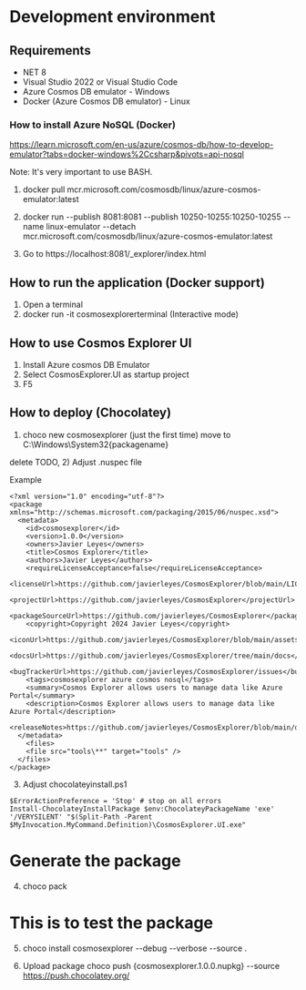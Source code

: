 # Development environment

## Requirements
* NET 8
* Visual Studio 2022 or Visual Studio Code
* Azure Cosmos DB emulator - Windows
* Docker (Azure Cosmos DB emulator) - Linux

### How to install Azure NoSQL (Docker)
https://learn.microsoft.com/en-us/azure/cosmos-db/how-to-develop-emulator?tabs=docker-windows%2Ccsharp&pivots=api-nosql

Note: It's very important to use BASH.

1. docker pull mcr.microsoft.com/cosmosdb/linux/azure-cosmos-emulator:latest

2. docker run
--publish 8081:8081
--publish 10250-10255:10250-10255
--name linux-emulator
--detach
mcr.microsoft.com/cosmosdb/linux/azure-cosmos-emulator:latest

3. Go to https://localhost:8081/_explorer/index.html

## How to run the application (Docker support)

1. Open a terminal
2. docker run -it cosmosexplorerterminal (Interactive mode)

## How to use Cosmos Explorer UI

1. Install Azure cosmos DB Emulator
2. Select CosmosExplorer.UI as startup project
3. F5

## How to deploy (Chocolatey)
1) choco new cosmosexplorer (just the first time)
move to C:\Windows\System32\{packagename}

delete TODO, 
2) Adjust .nuspec file

Example 
```
<?xml version="1.0" encoding="utf-8"?>
<package xmlns="http://schemas.microsoft.com/packaging/2015/06/nuspec.xsd">
  <metadata>
    <id>cosmosexplorer</id>
    <version>1.0.0</version>
    <owners>Javier Leyes</owners>
    <title>Cosmos Explorer</title>
    <authors>Javier Leyes</authors>
    <requireLicenseAcceptance>false</requireLicenseAcceptance>
    <licenseUrl>https://github.com/javierleyes/CosmosExplorer/blob/main/LICENSE</licenseUrl>
    <projectUrl>https://github.com/javierleyes/CosmosExplorer</projectUrl>
    <packageSourceUrl>https://github.com/javierleyes/CosmosExplorer</packageSourceUrl>
    <copyright>Copyright 2024 Javier Leyes</copyright>
    <iconUrl>https://github.com/javierleyes/CosmosExplorer/blob/main/assets/icons/AzureCosmosDB.svg</iconUrl>
    <docsUrl>https://github.com/javierleyes/CosmosExplorer/tree/main/docs</docsUrl>
    <bugTrackerUrl>https://github.com/javierleyes/CosmosExplorer/issues</bugTrackerUrl>
    <tags>cosmosexplorer azure cosmos nosql</tags>
    <summary>Cosmos Explorer allows users to manage data like Azure Portal</summary>
    <description>Cosmos Explorer allows users to manage data like Azure Portal</description>
    <releaseNotes>https://github.com/javierleyes/CosmosExplorer/blob/main/docs/release%20notes.md</releaseNotes>
  </metadata>
    <files>
    <file src="tools\**" target="tools" />
  </files>
</package>
```

3) Adjust chocolateyinstall.ps1
```
$ErrorActionPreference = 'Stop' # stop on all errors
Install-ChocolateyInstallPackage $env:ChocolateyPackageName 'exe' '/VERYSILENT' "$(Split-Path -Parent $MyInvocation.MyCommand.Definition)\CosmosExplorer.UI.exe"
```

# Generate the package
4) choco pack

# This is to test the package
5) choco install cosmosexplorer --debug --verbose --source .

6) Upload package
choco push {cosmosexplorer.1.0.0.nupkg} --source https://push.chocolatey.org/


